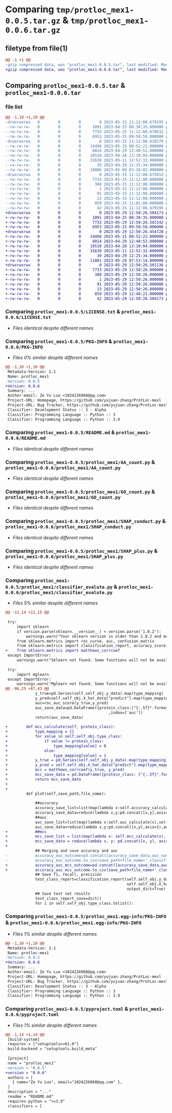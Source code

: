 # Comparing `tmp/protloc_mex1-0.0.5.tar.gz` & `tmp/protloc_mex1-0.0.6.tar.gz`

## filetype from file(1)

```diff
@@ -1 +1 @@
-gzip compressed data, was "protloc_mex1-0.0.5.tar", last modified: Mon May 15 11:12:08 2023, max compression
+gzip compressed data, was "protloc_mex1-0.0.6.tar", last modified: Mon May 29 12:50:26 2023, max compression
```

## Comparing `protloc_mex1-0.0.5.tar` & `protloc_mex1-0.0.6.tar`

### file list

```diff
@@ -1,19 +1,19 @@
-drwxrwxrwx   0        0        0        0 2023-05-15 11:12:08.679195 protloc_mex1-0.0.5/
--rw-rw-rw-   0        0        0     1091 2023-04-25 08:38:35.000000 protloc_mex1-0.0.5/LICENSE.txt
--rw-rw-rw-   0        0        0     7733 2023-05-15 11:12:08.678632 protloc_mex1-0.0.5/PKG-INFO
--rw-rw-rw-   0        0        0     6953 2023-05-15 09:50:59.000000 protloc_mex1-0.0.5/README.md
-drwxrwxrwx   0        0        0        0 2023-05-15 11:12:08.610279 protloc_mex1-0.0.5/protloc_mex1/
--rw-rw-rw-   0        0        0    14498 2023-05-15 08:52:22.000000 protloc_mex1-0.0.5/protloc_mex1/AA_count.py
--rw-rw-rw-   0        0        0     8014 2023-04-29 12:40:52.000000 protloc_mex1-0.0.5/protloc_mex1/GO_count.py
--rw-rw-rw-   0        0        0    10510 2023-04-28 13:10:04.000000 protloc_mex1-0.0.5/protloc_mex1/SHAP_conduct.py
--rw-rw-rw-   0        0        0    31630 2023-05-11 12:52:32.000000 protloc_mex1-0.0.5/protloc_mex1/SHAP_plus.py
--rw-rw-rw-   0        0        0       39 2023-04-29 12:25:34.000000 protloc_mex1-0.0.5/protloc_mex1/__init__.py
--rw-rw-rw-   0        0        0    10886 2023-05-09 03:16:02.000000 protloc_mex1-0.0.5/protloc_mex1/classifier_evalute.py
-drwxrwxrwx   0        0        0        0 2023-05-15 11:12:08.675013 protloc_mex1-0.0.5/protloc_mex1.egg-info/
--rw-rw-rw-   0        0        0     7733 2023-05-15 11:12:08.000000 protloc_mex1-0.0.5/protloc_mex1.egg-info/PKG-INFO
--rw-rw-rw-   0        0        0      380 2023-05-15 11:12:08.000000 protloc_mex1-0.0.5/protloc_mex1.egg-info/SOURCES.txt
--rw-rw-rw-   0        0        0        1 2023-05-15 11:12:08.000000 protloc_mex1-0.0.5/protloc_mex1.egg-info/dependency_links.txt
--rw-rw-rw-   0        0        0       91 2023-05-15 11:12:08.000000 protloc_mex1-0.0.5/protloc_mex1.egg-info/requires.txt
--rw-rw-rw-   0        0        0       13 2023-05-15 11:12:08.000000 protloc_mex1-0.0.5/protloc_mex1.egg-info/top_level.txt
--rw-rw-rw-   0        0        0      859 2023-05-15 11:01:00.000000 protloc_mex1-0.0.5/pyproject.toml
--rw-rw-rw-   0        0        0       42 2023-05-15 11:12:08.679195 protloc_mex1-0.0.5/setup.cfg
+drwxrwxrwx   0        0        0        0 2023-05-29 12:50:26.504173 protloc_mex1-0.0.6/
+-rw-rw-rw-   0        0        0     1091 2023-04-25 08:38:35.000000 protloc_mex1-0.0.6/LICENSE.txt
+-rw-rw-rw-   0        0        0     7733 2023-05-29 12:50:26.502142 protloc_mex1-0.0.6/PKG-INFO
+-rw-rw-rw-   0        0        0     6953 2023-05-15 09:50:59.000000 protloc_mex1-0.0.6/README.md
+drwxrwxrwx   0        0        0        0 2023-05-29 12:50:26.454728 protloc_mex1-0.0.6/protloc_mex1/
+-rw-rw-rw-   0        0        0    14498 2023-05-15 08:52:22.000000 protloc_mex1-0.0.6/protloc_mex1/AA_count.py
+-rw-rw-rw-   0        0        0     8014 2023-04-29 12:40:52.000000 protloc_mex1-0.0.6/protloc_mex1/GO_count.py
+-rw-rw-rw-   0        0        0    10510 2023-04-28 13:10:04.000000 protloc_mex1-0.0.6/protloc_mex1/SHAP_conduct.py
+-rw-rw-rw-   0        0        0    31630 2023-05-11 12:52:32.000000 protloc_mex1-0.0.6/protloc_mex1/SHAP_plus.py
+-rw-rw-rw-   0        0        0       39 2023-04-29 12:25:34.000000 protloc_mex1-0.0.6/protloc_mex1/__init__.py
+-rw-rw-rw-   0        0        0    11881 2023-05-29 07:53:14.000000 protloc_mex1-0.0.6/protloc_mex1/classifier_evalute.py
+drwxrwxrwx   0        0        0        0 2023-05-29 12:50:26.501136 protloc_mex1-0.0.6/protloc_mex1.egg-info/
+-rw-rw-rw-   0        0        0     7733 2023-05-29 12:50:26.000000 protloc_mex1-0.0.6/protloc_mex1.egg-info/PKG-INFO
+-rw-rw-rw-   0        0        0      380 2023-05-29 12:50:26.000000 protloc_mex1-0.0.6/protloc_mex1.egg-info/SOURCES.txt
+-rw-rw-rw-   0        0        0        1 2023-05-29 12:50:26.000000 protloc_mex1-0.0.6/protloc_mex1.egg-info/dependency_links.txt
+-rw-rw-rw-   0        0        0       91 2023-05-29 12:50:26.000000 protloc_mex1-0.0.6/protloc_mex1.egg-info/requires.txt
+-rw-rw-rw-   0        0        0       13 2023-05-29 12:50:26.000000 protloc_mex1-0.0.6/protloc_mex1.egg-info/top_level.txt
+-rw-rw-rw-   0        0        0      859 2023-05-29 12:48:21.000000 protloc_mex1-0.0.6/pyproject.toml
+-rw-rw-rw-   0        0        0       42 2023-05-29 12:50:26.504173 protloc_mex1-0.0.6/setup.cfg
```

### Comparing `protloc_mex1-0.0.5/LICENSE.txt` & `protloc_mex1-0.0.6/LICENSE.txt`

 * *Files identical despite different names*

### Comparing `protloc_mex1-0.0.5/PKG-INFO` & `protloc_mex1-0.0.6/PKG-INFO`

 * *Files 0% similar despite different names*

```diff
@@ -1,10 +1,10 @@
 Metadata-Version: 2.1
 Name: protloc_mex1
-Version: 0.0.5
+Version: 0.0.6
 Summary: ...
 Author-email: Ze Yu Luo <1024226968@qq.com>
 Project-URL: Homepage, https://github.com/yujuan-zhang/ProtLoc-mexl
 Project-URL: Bug Tracker, https://github.com/yujuan-zhang/ProtLoc-mexl/issues
 Classifier: Development Status :: 3 - Alpha
 Classifier: Programming Language :: Python :: 3
 Classifier: Programming Language :: Python :: 3.9
```

### Comparing `protloc_mex1-0.0.5/README.md` & `protloc_mex1-0.0.6/README.md`

 * *Files identical despite different names*

### Comparing `protloc_mex1-0.0.5/protloc_mex1/AA_count.py` & `protloc_mex1-0.0.6/protloc_mex1/AA_count.py`

 * *Files identical despite different names*

### Comparing `protloc_mex1-0.0.5/protloc_mex1/GO_count.py` & `protloc_mex1-0.0.6/protloc_mex1/GO_count.py`

 * *Files identical despite different names*

### Comparing `protloc_mex1-0.0.5/protloc_mex1/SHAP_conduct.py` & `protloc_mex1-0.0.6/protloc_mex1/SHAP_conduct.py`

 * *Files identical despite different names*

### Comparing `protloc_mex1-0.0.5/protloc_mex1/SHAP_plus.py` & `protloc_mex1-0.0.6/protloc_mex1/SHAP_plus.py`

 * *Files identical despite different names*

### Comparing `protloc_mex1-0.0.5/protloc_mex1/classifier_evalute.py` & `protloc_mex1-0.0.6/protloc_mex1/classifier_evalute.py`

 * *Files 5% similar despite different names*

```diff
@@ -12,14 +12,15 @@
 
 try:
     import sklearn
     if version.parse(sklearn.__version__) < version.parse('1.0.2'):
         warnings.warn("Your sklearn version is older than 1.0.2 and may not operate correctly.")
     from sklearn.metrics import roc_curve, auc, confusion_matrix
     from sklearn.metrics import classification_report, accuracy_score, roc_auc_score
+    from sklearn.metrics import matthews_corrcoef
 except ImportError:
     warnings.warn("Sklearn not found. Some functions will not be available.")
 
 try:
     import mglearn
 except ImportError:
     warnings.warn("Mglearn not found. Some functions will not be available.")
@@ -86,25 +87,43 @@
             y_true=pd.Series(self.self_obj.y_data).map(type_mapping)  #Sample actual values
             y_pred=self.self_obj.X_hat_data["predict"].map(type_mapping) #Model Predicted Values
             auc=roc_auc_score(y_true,y_pred)
             auc_save_data=pd.DataFrame({protein_class:["{:.5f}".format(auc)]},columns=[protein_class]
                                             ,index=['auc'])
             return(auc_save_data)
         
+        def mcc_calculate(self, protein_class):
+            type_mapping = {}
+            for value in self.self_obj.type_class:
+                if value != protein_class:
+                    type_mapping[value] = 0
+                else:
+                    type_mapping[value] = 1
+            y_true = pd.Series(self.self_obj.y_data).map(type_mapping)  # Sample actual values
+            y_pred = self.self_obj.X_hat_data["predict"].map(type_mapping) # Model Predicted Values
+            mcc = matthews_corrcoef(y_true, y_pred)
+            mcc_save_data = pd.DataFrame({protein_class: ["{:.5f}".format(mcc)]}, columns=[protein_class], index=['mcc'])
+            return mcc_save_data
+    
+        
         def plot(self,save_path,file_name):
             
             ##accuracy
             accuracy_save_list=list(map(lambda x:self.accuracy_calculate(x),self.self_obj.type_class))
             accuracy_save_data=reduce(lambda x,y:pd.concat([x,y],axis=1),accuracy_save_list)
             ##auc
             auc_save_list=list(map(lambda x:self.auc_calculate(x),self.self_obj.type_class))
             auc_save_data=reduce(lambda x,y:pd.concat([x,y],axis=1),auc_save_list)
+            ##mcc
+            mcc_save_list = list(map(lambda x: self.mcc_calculate(x), self.self_obj.type_class))
+            mcc_save_data = reduce(lambda x, y: pd.concat([x, y], axis=1), mcc_save_list)
+
             ## Merging and save accuracy and auc
-            accuracy_auc_outcome=pd.concat([accuracy_save_data,auc_save_data],axis=0)
-            accuracy_auc_outcome.to_csv(save_path+file_name+'_classification_report2.csv',index_label='index')
+            accuracy_auc_mcc_outcome=pd.concat([accuracy_save_data,auc_save_data,mcc_save_data],axis=0)
+            accuracy_auc_mcc_outcome.to_csv(save_path+file_name+'_classification_report2.csv',index_label='index')
             ## Save f1, recall, precision
             test_class_report=classification_report(self.self_obj.y_data, 
                                                     self.self_obj.X_hat_data["predict"].to_numpy(),
                                                     output_dict=True)
             ## Save test set results
             test_class_report_save=dict()
             for i in self.self_obj.type_class.tolist():
```

### Comparing `protloc_mex1-0.0.5/protloc_mex1.egg-info/PKG-INFO` & `protloc_mex1-0.0.6/protloc_mex1.egg-info/PKG-INFO`

 * *Files 1% similar despite different names*

```diff
@@ -1,10 +1,10 @@
 Metadata-Version: 2.1
 Name: protloc-mex1
-Version: 0.0.5
+Version: 0.0.6
 Summary: ...
 Author-email: Ze Yu Luo <1024226968@qq.com>
 Project-URL: Homepage, https://github.com/yujuan-zhang/ProtLoc-mexl
 Project-URL: Bug Tracker, https://github.com/yujuan-zhang/ProtLoc-mexl/issues
 Classifier: Development Status :: 3 - Alpha
 Classifier: Programming Language :: Python :: 3
 Classifier: Programming Language :: Python :: 3.9
```

### Comparing `protloc_mex1-0.0.5/pyproject.toml` & `protloc_mex1-0.0.6/pyproject.toml`

 * *Files 1% similar despite different names*

```diff
@@ -1,14 +1,14 @@
 [build-system]
 requires = ["setuptools>=61.0"]
 build-backend = "setuptools.build_meta"
 
 [project]
 name = "protloc_mex1"
-version = "0.0.5"
+version = "0.0.6"
 authors = [
   { name="Ze Yu Luo", email="1024226968@qq.com" },
 ]
 description = "..."
 readme = "README.md"
 requires-python = ">=3.9"
 classifiers = [
```

